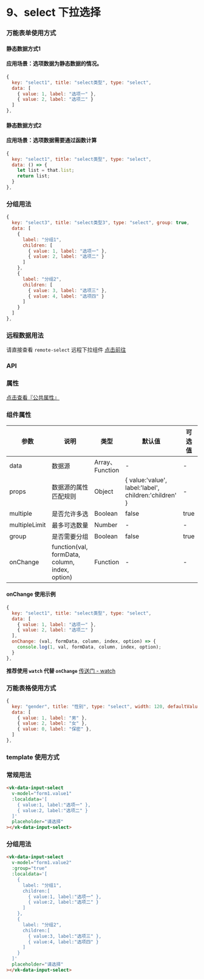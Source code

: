 # 9、select 下拉选择

### 万能表单使用方式
#### 静态数据方式1
#### 应用场景：选项数据为静态数据的情况。
```js
{
  key: "select1", title: "select类型", type: "select",
  data: [
    { value: 1, label: "选项一" },
    { value: 2, label: "选项二" }
  ]
},
```
#### 静态数据方式2
#### 应用场景：选项数据需要通过函数计算
```js
{
  key: "select1", title: "select类型", type: "select",
  data: () => {
    let list = that.list;
    return list;
  }
},
```

### 分组用法
```js
{
  key: "select3", title: "select类型3", type: "select", group: true,
  data: [
    {
      label: "分组1",
      children: [
        { value: 1, label: "选项一" },
        { value: 2, label: "选项二" }
      ]
    },
    {
      label: "分组2",
      children: [
        { value: 3, label: "选项三" },
        { value: 4, label: "选项四" }
      ]
    }
  ]
},
```

### 远程数据用法

请直接查看 `remote-select` 远程下拉组件 [点击前往](https://vkdoc.fsq.pub/admin/components/10%E3%80%81remote-select.html)


### API

### 属性

[点击查看『公共属性』](https://vkdoc.fsq.pub/admin/components/0%E3%80%81public.html)

### 组件属性

| 参数             | 说明                           | 类型    | 默认值  | 可选值 |
|------------------|-------------------------------|---------|--------|-------|
| data            | 数据源 | Array、Function  | - | -  |
| props           | 数据源的属性匹配规则 | Object  | { value:'value', label:'label', children:'children' } | -  |
| multiple        | 是否允许多选 | Boolean  | false | true  |
| multipleLimit   | 最多可选数量 | Number  | - | -  |
| group          | 是否需要分组 | Boolean  | false| true  |
| onChange          | function(val, formData, column, index, option) | Function  | -| -  |

#### onChange 使用示例
```js
{
  key: "select1", title: "select类型", type: "select",
  data: [
    { value: 1, label: "选项一" },
    { value: 2, label: "选项二" }
  ],
  onChange: (val, formData, column, index, option) => {
    console.log(1, val, formData, column, index, option);
  }
},
```

**推荐使用 `watch` 代替 `onChange`** [传送门 - watch](https://vkdoc.fsq.pub/admin/components/0%E3%80%81public.html#watch-%E7%9B%91%E5%90%AC)

### 万能表格使用方式

```js
{ 
  key: "gender", title: "性别", type: "select", width: 120, defaultValue: 0,
  data: [
    { value: 1, label: "男" },
    { value: 2, label: "女" },
    { value: 0, label: "保密" },
  ]
},
```


### template 使用方式
### 常规用法
```html
<vk-data-input-select
  v-model="form1.value1"
  :localdata='[
    { value:1, label:"选项一" },
    { value:2, label:"选项二" }
  ]'
  placeholder="请选择"
></vk-data-input-select>
```
### 分组用法
```html
<vk-data-input-select
  v-model="form1.value2"
  :group="true"
  :localdata='[
    {
      label: "分组1",
      children:[
        { value:1, label:"选项一" },
        { value:2, label:"选项二" }
      ]
    },
    {
      label: "分组2",
      children:[
        { value:3, label:"选项三" },
        { value:4, label:"选项四" }
      ]
    }
  ]'
  placeholder="请选择"
></vk-data-input-select>
```